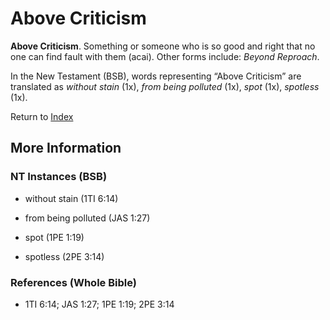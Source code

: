 # Above Criticism
**Above Criticism**. 
Something or someone who is so good and right that no one can find fault with them (acai). 
Other forms include: 
*Beyond Reproach*. 




In the New Testament (BSB), words representing “Above Criticism” are translated as 
*without stain* (1x), *from being polluted* (1x), *spot* (1x), *spotless* (1x). 


Return to [Index](00-Index.md)

## More Information

### NT Instances (BSB)

* without stain (1TI 6:14)

* from being polluted (JAS 1:27)

* spot (1PE 1:19)

* spotless (2PE 3:14)



### References (Whole Bible)

* 1TI 6:14; JAS 1:27; 1PE 1:19; 2PE 3:14



